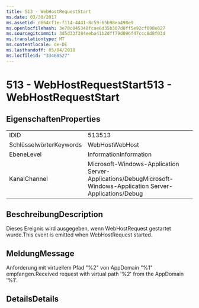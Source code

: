 ```yaml
---
title: 513 - WebHostRequestStart
ms.date: 03/30/2017
ms.assetid: d664cf1e-f114-4441-8c59-65b98ea498e9
ms.openlocfilehash: 3e78c045348fcae6d35b307d8ff5e92cf698e827
ms.sourcegitcommit: 3d5d33f384eeba41b2dff79d096f47ccc8d8f03d
ms.translationtype: MT
ms.contentlocale: de-DE
ms.lasthandoff: 05/04/2018
ms.locfileid: "33468527"
---
```

# <a name="513---webhostrequeststart"></a><span data-ttu-id="919da-102">513 - WebHostRequestStart</span><span class="sxs-lookup"><span data-stu-id="919da-102">513 - WebHostRequestStart</span></span>
## <a name="properties"></a><span data-ttu-id="919da-103">Eigenschaften</span><span class="sxs-lookup"><span data-stu-id="919da-103">Properties</span></span>  
  
|||  
|-|-|  
|<span data-ttu-id="919da-104">ID</span><span class="sxs-lookup"><span data-stu-id="919da-104">ID</span></span>|<span data-ttu-id="919da-105">513</span><span class="sxs-lookup"><span data-stu-id="919da-105">513</span></span>|  
|<span data-ttu-id="919da-106">Schlüsselwörter</span><span class="sxs-lookup"><span data-stu-id="919da-106">Keywords</span></span>|<span data-ttu-id="919da-107">WebHost</span><span class="sxs-lookup"><span data-stu-id="919da-107">WebHost</span></span>|  
|<span data-ttu-id="919da-108">Ebene</span><span class="sxs-lookup"><span data-stu-id="919da-108">Level</span></span>|<span data-ttu-id="919da-109">Information</span><span class="sxs-lookup"><span data-stu-id="919da-109">Information</span></span>|  
|<span data-ttu-id="919da-110">Kanal</span><span class="sxs-lookup"><span data-stu-id="919da-110">Channel</span></span>|<span data-ttu-id="919da-111">Microsoft-Windows-Application Server-Applications/Debug</span><span class="sxs-lookup"><span data-stu-id="919da-111">Microsoft-Windows-Application Server-Applications/Debug</span></span>|  
  
## <a name="description"></a><span data-ttu-id="919da-112">Beschreibung</span><span class="sxs-lookup"><span data-stu-id="919da-112">Description</span></span>  
 <span data-ttu-id="919da-113">Dieses Ereignis wird ausgegeben, wenn WebHostRequest gestartet wurde.</span><span class="sxs-lookup"><span data-stu-id="919da-113">This event is emitted when WebHostRequest started.</span></span>  
  
## <a name="message"></a><span data-ttu-id="919da-114">Meldung</span><span class="sxs-lookup"><span data-stu-id="919da-114">Message</span></span>  
 <span data-ttu-id="919da-115">Anforderung mit virtuellem Pfad "%2" von AppDomain "%1" empfangen.</span><span class="sxs-lookup"><span data-stu-id="919da-115">Received request with virtual path '%2' from the AppDomain '%1'.</span></span>  
  
## <a name="details"></a><span data-ttu-id="919da-116">Details</span><span class="sxs-lookup"><span data-stu-id="919da-116">Details</span></span>
